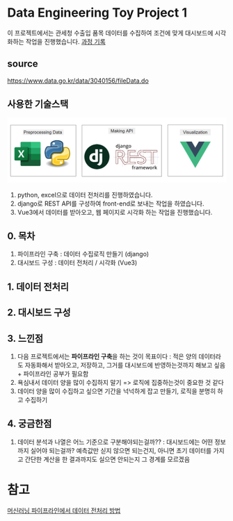 # Data Engineering Toy Project 1

이 프로젝트에서는 관세청 수출입 품목 데이터를 수집하여 조건에 맞게 대시보드에 시각화하는 작업을 진행했습니다. [과정 기록](./Report)

## source

https://www.data.go.kr/data/3040156/fileData.do

## 사용한 기술스택

![](./Report/img/stack.png)

1. python, excel으로 데이터 전처리를 진행하였습니다.
2. django로 REST API를 구성하여 front-end로 보내는 작업을 하였습니다. 
3. Vue3에서 데이터를 받아오고, 웹 페이지로 시각화 하는 작업을 진행했습니다. 

## 0. 목차

1) 파이프라인 구축 : 데이터 수집로직 만들기 (django)
2) 대시보드 구성 : 데이터 전처리 / 시각화 (Vue3)

## 1. 데이터 전처리

## 2. 대시보드 구성 

## 3. 느낀점

1. 다음 프로젝트에서는 **파이프라인 구축**을 하는 것이 목표이다 : 적은 양의 데이터라도 자동화해서 받아오고, 저장하고, 그거를 대시보드에 반영하는것까지 해보고 싶음 + 파이프라인 공부가 필요함
2. 욕심내서 데이터 양을 많이 수집하지 말기 => 로직에 집중하는것이 중요한 것 같다
3. 데이터 양을 많이 수집하고 싶으면 기간을 넉넉하게 잡고 만들기, 로직을 분명히 하고 수집하기

## 4. 궁금한점

1. 데이터 분석과 나열은 어느 기준으로 구분해야되는걸까?? : 대시보드에는 어떤 정보까지 실어야 되는걸까? 예측값만 싣지 않으면 되는건지, 아니면 초기 데이터를 가지고 간단한 계산을 한 결과까지도 실으면 안되는지 그 경계를 모르겠음

# 참고

[머신러닝 파이프라인에서 데이터 전처리 방법](https://bcho.tistory.com/1380)